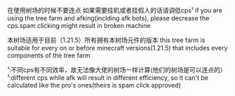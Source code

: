 在使用树场的时候不要连点 如果需要挂机或者挂假人的话请调低cps¹
if you are using the tree farm and afking(inclding afk bots), please decrease the cps.spam clicking might result in broken machine

本树场适用于目前（1.21.5）所有拥有本树场元件的版本
this tree farm is suitable for every on or before minecraft versions(1.21.5) that includes every components of the tree farm

¹:不同cps有不同效率，故无法像大佬的树场一样计算(他们的树场是可以连点的）
¹:different cps while afk will result in different efficiency, so it can't be calculated like the pro's ones(theirs is spam click approved)
